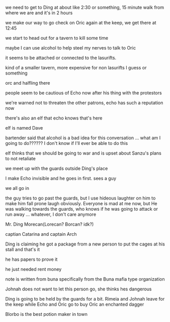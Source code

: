 we need to get to Ding at about like 2:30 or something, 15 minute walk from where we are and it's in 2 hours

we make our way to go check on Oric again at the keep, we get there at 12:45

we start to head out for a tavern to kill some time

maybe I can use alcohol to help steel my nerves to talk to Oric

it seems to be attached or connected to the lasurifts. 

kind of a smaller tavern, more expensive for non lasurifts I guess or something

orc and halfling there

people seem to be cautious of Echo now after his thing with the protestors

we're warned not to threaten the other patrons, echo has such a reputation now

there's also an elf that echo knows that's here

elf is named Dave

bartender said that alcohol is a bad idea for this conversation ... what am I going to do?????? I don't know if I'll ever be able to do this

elf thinks that we should be going to war and is upset about Sanzu's plans to not retaliate

we meet up with the guards outside Ding's place

I make Echo invisible and he goes in first. sees a guy

we all go in

the guy tries to go past the guards, but I use hideous laughter on him to make him fall prone laugh obviously. Everyone is mad at me now, but He was walking towards the guards, who knows if he was going to attack or run away ... whatever, I don't care anymore

Mr. Ding Morecan(Lorecan? Borcan? idk?)

captian Catarina and captain Arch

Ding is claiming he got a package from a new person to put the cages at his stall and that's it

he has papers to prove it

he just needed rent money

note is written from buna specifically from the Buna mafia type organization

Johnah does not want to let this person go, she thinks hes dangerous

Ding is going to be held by the guards for a bit. Rimeia and Johnah leave for the keep while Echo and Oric go to buy Oric an enchanted dagger

Blorbo is the best potion maker in town

